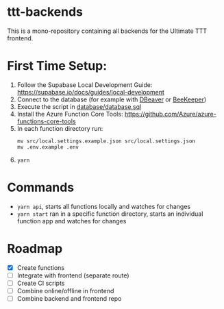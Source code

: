 # ttt-backends

This is a mono-repository containing all backends for the Ultimate TTT frontend.

# First Time Setup:
1. Follow the Supabase Local Development Guide: https://supabase.io/docs/guides/local-development
2. Connect to the database (for example with [DBeaver](https://dbeaver.com/) or [BeeKeeper](https://beekeeperstudio.io/))
3. Execute the script in [database/database.sql](https://github.com/ultimate-ttt/ttt-backends/blob/main/database/database.sql)
4. Install the Azure Function Core Tools: https://github.com/Azure/azure-functions-core-tools
5. In each function directory run:
   ```
   mv src/local.settings.example.json src/local.settings.json
   mv .env.example .env
   ```
6. `yarn`

# Commands
- `yarn api`, starts all functions locally and watches for changes
- `yarn start` ran in a specific function directory, starts an individual function app and watches for changes

  
# Roadmap
- [x] Create functions
- [ ] Integrate with frontend (separate route)
- [ ] Create CI scripts
- [ ] Combine online/offline in frontend
- [ ] Combine backend and frontend repo